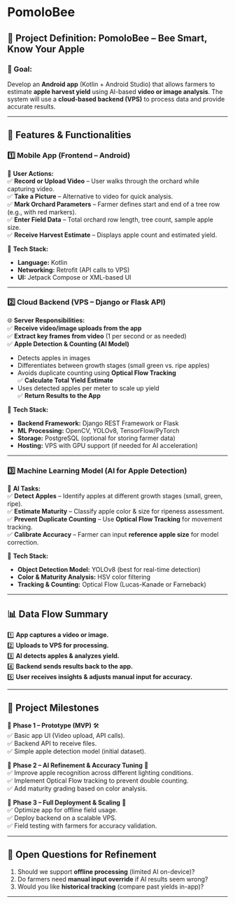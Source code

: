 # PomoloBee
 

## **📌 Project Definition: PomoloBee – Bee Smart, Know Your Apple**

### **🔹 Goal:**  
Develop an **Android app** (Kotlin + Android Studio) that allows farmers to estimate **apple harvest yield** using AI-based **video or image analysis**. The system will use a **cloud-based backend (VPS)** to process data and provide accurate results.  

---

## **📍 Features & Functionalities**
### **1️⃣ Mobile App (Frontend – Android)**
📱 **User Actions:**  
✅ **Record or Upload Video** – User walks through the orchard while capturing video.  
✅ **Take a Picture** – Alternative to video for quick analysis.  
✅ **Mark Orchard Parameters** – Farmer defines start and end of a tree row (e.g., with red markers).  
✅ **Enter Field Data** – Total orchard row length, tree count, sample apple size.  
✅ **Receive Harvest Estimate** – Displays apple count and estimated yield.  

🔧 **Tech Stack:**  
- **Language:** Kotlin  
- **Networking:** Retrofit (API calls to VPS)  
- **UI:** Jetpack Compose or XML-based UI  

---

### **2️⃣ Cloud Backend (VPS – Django or Flask API)**
🌐 **Server Responsibilities:**  
✅ **Receive video/image uploads from the app**  
✅ **Extract key frames from video** (1 per second or as needed)  
✅ **Apple Detection & Counting (AI Model)**  
   - Detects apples in images  
   - Differentiates between growth stages (small green vs. ripe apples)  
   - Avoids duplicate counting using **Optical Flow Tracking**  
✅ **Calculate Total Yield Estimate**  
   - Uses detected apples per meter to scale up yield  
✅ **Return Results to the App**  

🔧 **Tech Stack:**  
- **Backend Framework:** Django REST Framework or Flask  
- **ML Processing:** OpenCV, YOLOv8, TensorFlow/PyTorch  
- **Storage:** PostgreSQL (optional for storing farmer data)  
- **Hosting:** VPS with GPU support (if needed for AI acceleration)  

---

### **3️⃣ Machine Learning Model (AI for Apple Detection)**
🤖 **AI Tasks:**  
✅ **Detect Apples** – Identify apples at different growth stages (small, green, ripe).  
✅ **Estimate Maturity** – Classify apple color & size for ripeness assessment.  
✅ **Prevent Duplicate Counting** – Use **Optical Flow Tracking** for movement tracking.  
✅ **Calibrate Accuracy** – Farmer can input **reference apple size** for model correction.  

🔧 **Tech Stack:**  
- **Object Detection Model:** YOLOv8 (best for real-time detection)  
- **Color & Maturity Analysis:** HSV color filtering  
- **Tracking & Counting:** Optical Flow (Lucas-Kanade or Farneback)  

---

## **📊 Data Flow Summary**
1️⃣ **App captures a video or image.**  
2️⃣ **Uploads to VPS for processing.**  
3️⃣ **AI detects apples & analyzes yield.**  
4️⃣ **Backend sends results back to the app.**  
5️⃣ **User receives insights & adjusts manual input for accuracy.**  

---

## **📅 Project Milestones**
🔹 **Phase 1 – Prototype (MVP)** 🛠  
✅ Basic app UI (Video upload, API calls).  
✅ Backend API to receive files.  
✅ Simple apple detection model (initial dataset).  

🔹 **Phase 2 – AI Refinement & Accuracy Tuning** 🎯  
✅ Improve apple recognition across different lighting conditions.  
✅ Implement Optical Flow tracking to prevent double counting.  
✅ Add maturity grading based on color analysis.  

🔹 **Phase 3 – Full Deployment & Scaling** 🚀  
✅ Optimize app for offline field usage.  
✅ Deploy backend on a scalable VPS.  
✅ Field testing with farmers for accuracy validation.  

---

## **📝 Open Questions for Refinement**
1. Should we support **offline processing** (limited AI on-device)?  
2. Do farmers need **manual input override** if AI results seem wrong?  
3. Would you like **historical tracking** (compare past yields in-app)?  

---
 